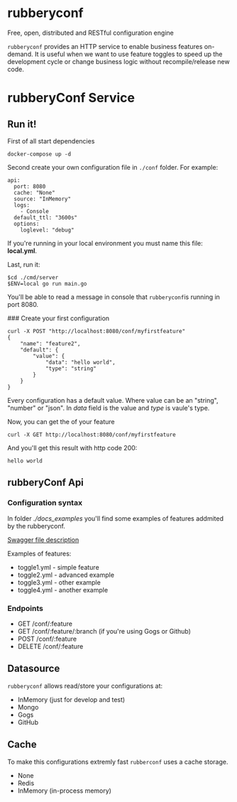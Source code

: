 # rubberyconf

Free, open, distributed and RESTful configuration engine

`rubberyconf` provides an HTTP service to enable business features on-demand. It is useful when we want to use feature toggles to speed up the development cycle or change business logic without recompile/release new code.


# rubberyConf Service

## Run it!

First of all start dependencies
```
docker-compose up -d
```
Second create your own configuration file in `./conf` folder. For example: 
```
api:
  port: 8080
  cache: "None" 
  source: "InMemory"
  logs: 
    - Console
  default_ttl: "3600s"
  options:
    loglevel: "debug"  
```
If you're running in your local environment you must name this file: **local.yml**. 

Last, run it: 

``` 
$cd ./cmd/server
$ENV=local go run main.go
```

You'll be able to read a message in console that `rubberyconf`is running in port 8080.

### Create your first configuration

```
curl -X POST "http://localhost:8080/conf/myfirstfeature"
{
    "name": "feature2",
    "default": {
        "value": {
            "data": "hello world",
            "type": "string"
        }
    }
}

```
Every configuration has a default value. Where value can be an "string", "number" or "json". In *data* field is the value and *type* is vaule's type. 

Now, you can get the of your feature

```
curl -X GET http://localhost:8080/conf/myfirstfeature
```
And you'll get this result with http code 200:
```
hello world
```

## rubberyConf Api

### Configuration syntax

In folder *./docs_examples* you'll find some examples of features addmited by the rubberyconf.

[Swagger file description](./docs_examples/swagger.yml)

Examples of features:
 * toggle1.yml - simple feature
 * toggle2.yml - advanced example
 * toggle3.yml - other example 
 * toggle4.yml - another example 


### Endpoints

- GET /conf/:feature 
- GET /conf/:feature/:branch (if you're using Gogs or Github)
- POST /conf/:feature
- DELETE /conf/:feature

## Datasource

`rubberyconf` allows read/store your configurations at: 

- InMemory (just for develop and test)
- Mongo
- Gogs
- GitHub

## Cache

To make this configurations extremly fast `rubberconf` uses a cache storage.
- None
- Redis
- InMemory (in-process memory)






